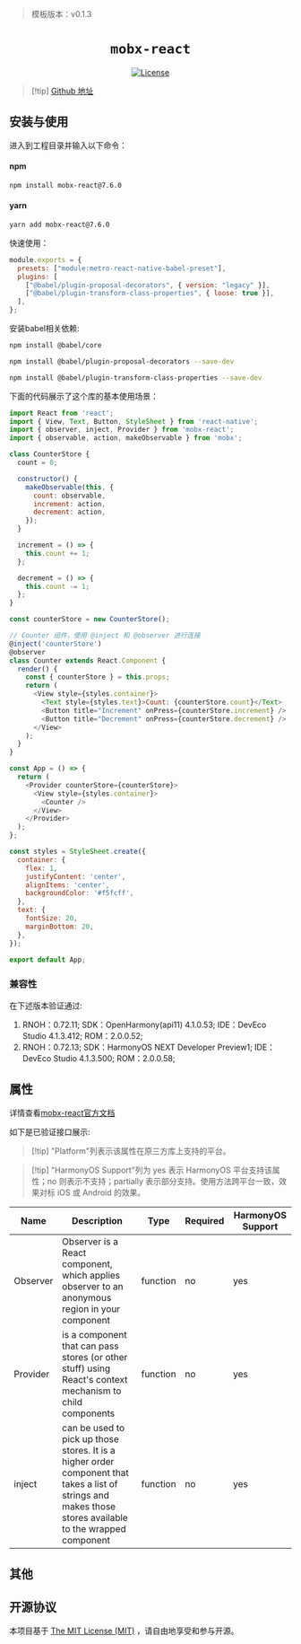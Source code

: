 <!-- {% raw %} -->
> 模板版本：v0.1.3

<p align="center">
  <h1 align="center"> <code>mobx-react</code> </h1>
</p>
<p align="center">
    <a href="https://github.com/mobxjs/mobx/blob/mobx-react%407.6.0/LICENSE">
        <img src="https://img.shields.io/badge/license-MIT-green.svg" alt="License" />
    </a>
</p>

> [!tip] [Github 地址](https://github.com/mobxjs/mobx/tree/mobx-react%407.6.0)

## 安装与使用

进入到工程目录并输入以下命令：

<!-- tabs:start -->

#### **npm**

```bash
npm install mobx-react@7.6.0
```

#### **yarn**

```bash
yarn add mobx-react@7.6.0
```

<!-- tabs:end -->

快速使用：

```js
module.exports = {
  presets: ["module:metro-react-native-babel-preset"],
  plugins: [
    ["@babel/plugin-proposal-decorators", { version: "legacy" }],
    ["@babel/plugin-transform-class-properties", { loose: true }],
  ],
};
```

安装babel相关依赖:

```bash
npm install @babel/core

npm install @babel/plugin-proposal-decorators --save-dev

npm install @babel/plugin-transform-class-properties --save-dev
```

下面的代码展示了这个库的基本使用场景：

```js
import React from 'react';
import { View, Text, Button, StyleSheet } from 'react-native';
import { observer, inject, Provider } from 'mobx-react';
import { observable, action, makeObservable } from 'mobx';

class CounterStore {
  count = 0;

  constructor() {
    makeObservable(this, {
      count: observable,
      increment: action,
      decrement: action,
    });
  }

  increment = () => {
    this.count += 1;
  };

  decrement = () => {
    this.count -= 1;
  };
}

const counterStore = new CounterStore();

// Counter 组件，使用 @inject 和 @observer 进行连接
@inject('counterStore')
@observer
class Counter extends React.Component {
  render() {
    const { counterStore } = this.props;
    return (
      <View style={styles.container}>
        <Text style={styles.text}>Count: {counterStore.count}</Text>
        <Button title="Increment" onPress={counterStore.increment} />
        <Button title="Decrement" onPress={counterStore.decrement} />
      </View>
    );
  }
}

const App = () => {
  return (
    <Provider counterStore={counterStore}>
      <View style={styles.container}>
        <Counter />
      </View>
    </Provider>
  );
};

const styles = StyleSheet.create({
  container: {
    flex: 1,
    justifyContent: 'center',
    alignItems: 'center',
    backgroundColor: '#f5fcff',
  },
  text: {
    fontSize: 20,
    marginBottom: 20,
  },
});

export default App;
```

### 兼容性

在下述版本验证通过:

1. RNOH：0.72.11; SDK：OpenHarmony(api11) 4.1.0.53; IDE：DevEco Studio 4.1.3.412; ROM：2.0.0.52;
2. RNOH：0.72.13; SDK：HarmonyOS NEXT Developer Preview1; IDE：DevEco Studio 4.1.3.500; ROM：2.0.0.58;

## 属性

详情查看[mobx-react官方文档](https://github.com/mobxjs/mobx-react)

如下是已验证接口展示:

> [!tip] "Platform"列表示该属性在原三方库上支持的平台。

> [!tip] "HarmonyOS Support"列为 yes 表示 HarmonyOS 平台支持该属性；no 则表示不支持；partially 表示部分支持。使用方法跨平台一致，效果对标 iOS 或 Android 的效果。

| Name     | Description                                                                                                                                                | Type     | Required | HarmonyOS Support |
| -------- | ---------------------------------------------------------------------------------------------------------------------------------------------------------- | -------- | -------- | ----------------- |
| Observer | Observer is a React component, which applies observer to an anonymous region in your component                                                             | function | no       | yes               |
| Provider | is a component that can pass stores (or other stuff) using React's context mechanism to child components                                                   | function | no       | yes               |
| inject   | can be used to pick up those stores. It is a higher order component that takes a list of strings and makes those stores available to the wrapped component | function | no       | yes               |

## 其他

## 开源协议

本项目基于 [The MIT License (MIT)](https://github.com/mobxjs/mobx/blob/mobx-react%407.6.0/LICENSE) ，请自由地享受和参与开源。

<!-- {% endraw %} -->